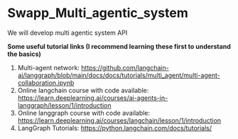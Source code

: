 # Swapp_Multi_agentic_system
We will develop multi agentic system API 

**Some useful tutorial links (I recommend learning these first to understand the basics)**
1. Multi-agent network:
   https://github.com/langchain-ai/langgraph/blob/main/docs/docs/tutorials/multi_agent/multi-agent-collaboration.ipynb
2. Online langchain course with code available:
   https://learn.deeplearning.ai/courses/ai-agents-in-langgraph/lesson/1/introduction
4. Online langgraph course with code available:
   https://learn.deeplearning.ai/courses/langchain/lesson/1/introduction
5. LangGraph Tutorials:
   https://python.langchain.com/docs/tutorials/
